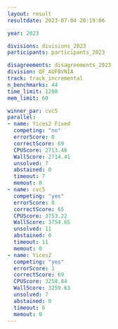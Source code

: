 ```yaml
---
layout: result
resultdate: 2023-07-04 20:19:06

year: 2023

divisions: divisions_2023
participants: participants_2023

disagreements: disagreements_2023
division: QF_AUFBVNIA
track: track_incremental
n_benchmarks: 44
time_limit: 1200
mem_limit: 60

winner_par: cvc5
parallel:
- name: Yices2 Fixed
  competing: "no"
  errorScore: 0
  correctScore: 69
  CPUScore: 2713.46
  WallScore: 2714.41
  unsolved: 7
  abstained: 0
  timeout: 7
  memout: 0
- name: cvc5
  competing: "yes"
  errorScore: 0
  correctScore: 65
  CPUScore: 3753.22
  WallScore: 3754.65
  unsolved: 11
  abstained: 0
  timeout: 11
  memout: 0
- name: Yices2
  competing: "yes"
  errorScore: 1
  correctScore: 69
  CPUScore: 3258.84
  WallScore: 3259.63
  unsolved: 7
  abstained: 0
  timeout: 6
  memout: 0
---
```

